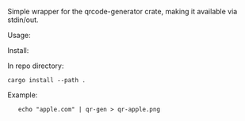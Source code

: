Simple wrapper for the qrcode-generator crate, making it available via stdin/out. 

Usage:

Install: 

In repo directory:
```
cargo install --path .
```


Example: 

```
   echo "apple.com" | qr-gen > qr-apple.png
```